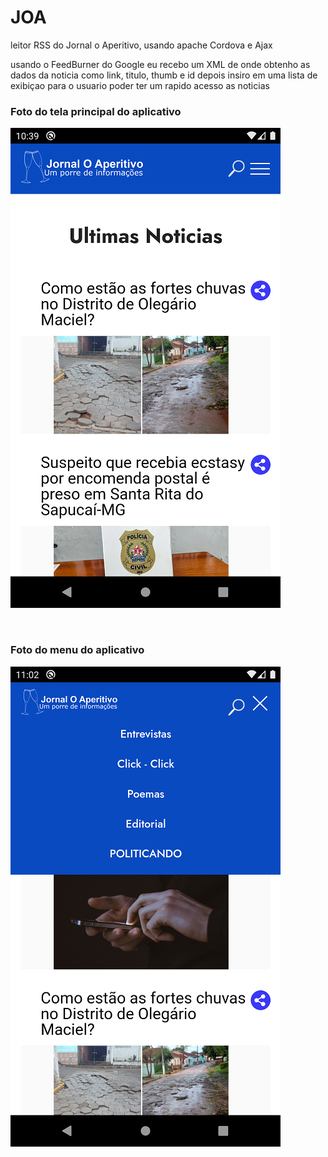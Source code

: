 # JOA
leitor RSS do Jornal o Aperitivo, usando apache Cordova e Ajax 

usando o FeedBurner do Google eu recebo um XML de onde obtenho as dados da noticia como link, titulo, thumb e id 
depois insiro em uma lista de exibiçao para o usuario poder ter um rapido acesso as noticias

<h3>Foto do tela principal do aplicativo</h3>

![Screenshot](screenshot.png)

<br>

<h3>Foto do menu do aplicativo</h3>

![Screenshot](screenshot_menu.png)
